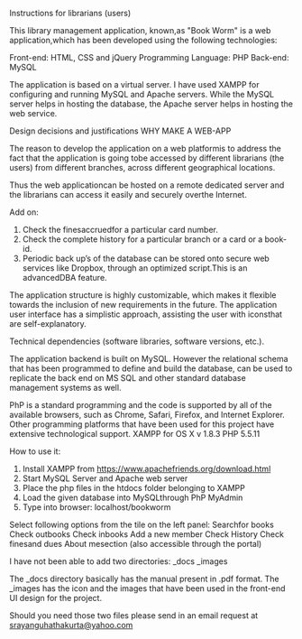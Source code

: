Instructions for librarians (users)

This library management application, known,as "Book Worm" is a web 
application,which has been developed using the following technologies:

Front-end: HTML, CSS and jQuery
Programming Language: PHP
Back-end: MySQL

The application is based on a virtual server. I have used XAMPP for 
configuring and running MySQL and Apache servers. While the MySQL 
server helps in hosting the database, the Apache server helps in hosting 
the web service.


Design decisions and justifications
WHY MAKE A WEB-APP

The reason to develop the application on a web platformis to address the 
fact that the application is going tobe accessed by different librarians 
(the users) from different branches, across different geographical 
locations. 

Thus the web applicationcan be hosted on a remote dedicated server and 
the librarians can access it easily and securely overthe Internet.

Add on:
1. Check the finesaccruedfor a particular card number.
2. Check the complete history for a particular branch or a card or a 
book-id.
3. Periodic back up’s of the database can be stored onto secure web 
services like Dropbox, through an optimized script.This is an 
advancedDBA feature.



The application structure is highly customizable, which makes it flexible 
towards the inclusion of new requirements in the future. The application 
user interface has a simplistic approach, assisting the user with iconsthat 
are self-explanatory.

Technical dependencies (software libraries, software versions, etc.).

The application backend is built on MySQL. However the relational 
schema that has been programmed to define and build the database, can 
be used to replicate the back end on MS SQL and other standard database 
management systems as well.

PhP is a standard programming and the code is supported by all of the 
available browsers, such as Chrome, Safari, Firefox, and Internet Explorer.
Other programming platforms that have been used for this project have 
extensive technological support.
XAMPP for OS X v 1.8.3
PHP 5.5.11

How to use it:

1. Install XAMPP from https://www.apachefriends.org/download.html
2. Start MySQL Server and Apache web server
3. Place the php files in the htdocs folder belonging to XAMPP
4. Load the given database into MySQLthrough PhP MyAdmin
5. Type into browser: localhost/bookworm

Select following options from the tile on the left panel:
Searchfor books
Check outbooks
Check inbooks
Add a new member 
Check History
Check finesand dues
About mesection (also accessible through the portal) 





I have not been able to add two directories:
_docs
_images

The _docs directory basically has the manual present in .pdf format.
The _images has the icon and the images that have been used in the front-end UI design for the project.

Should you need those two files please send in an email request at srayanguhathakurta@yahoo.com
